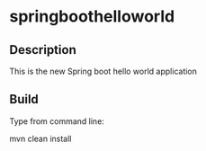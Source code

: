# springboothelloworld

## Description
This is the new Spring boot hello world application

## Build
Type from command line:

mvn clean install
